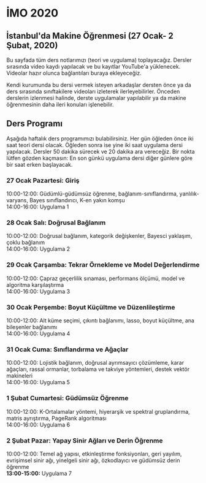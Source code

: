 # İMO 2020
İstanbul'da Makine Öğrenmesi (27 Ocak- 2 Şubat, 2020)
---
Bu sayfada tüm ders notlarımızı (teori ve uygulama) toplayacağız. Dersler sırasında video kaydı yapılacak ve bu kayıtlar YouTube'a yüklenecek. Videolar hazır olunca bağlantıları buraya ekleyeceğiz.

Kendi kurumunda bu dersi vermek isteyen arkadaşlar dersten önce ya da ders sırasında sınıftakilere videoları izleterek ilerleyebilirler. Önceden derslerin izlenmesi halinde, derste uygulamalar yapılabilir ya da makine öğrenmesinin daha ileri konuları işlenebilir.  

## Ders Programı

Aşağıda haftalık ders programımızı bulabilirsiniz. Her gün öğleden önce iki saat teori dersi olacak. Öğleden sonra ise yine iki saat uygulama dersi yapılacak. Dersler 50 dakika sürecek ve 20 dakika ara vereceğiz. Bir nokta lütfen gözden kaçmasın: En son günkü uygulama dersi diğer günlere göre bir saat erken başlayacak. 

### 27 Ocak Pazartesi: Giriş
10:00-12:00: Güdümlü-güdümsüz öğrenme, bağlanım-sınıflandırma, yanlılık-varyans, Bayes sınıflandırıcı, K-en yakın komşu <br /> 
14:00-16:00: Uygulama 1

### 28 Ocak Salı: Doğrusal Bağlanım
10:00-12:00: Doğrusal bağlanım, kategorik değişkenler, Bayesci yaklaşım, çoklu bağlanım <br />
14:00-16:00: Uygulama 2

### 29 Ocak Çarşamba: Tekrar Örnekleme ve Model Değerlendirme 
10:00-12:00: Çapraz geçerlilik sınaması, performans ölçümü, model ve algoritma karşılaştırma <br /> 
14:00-16:00: Uygulama 3

### 30 Ocak Perşembe: Boyut Küçültme ve Düzenlileştirme 
10:00-12:00: Alt küme seçimi, çıkıntı bağlanımı, lasso, boyut küçültme, ana bileşenler bağlanımı <br /> 
14:00-16:00: Uygulama 4

### 31 Ocak Cuma: Sınıflandırma ve Ağaçlar
10:00-12:00: Lojistik bağlanım, doğrusal ayrımsayıcı çözümleme, karar ağaçları, rassal ormanlar, torbalama ve takviye yöntemleri, destek vektör makineleri <br /> 
14:00-16:00: Uygulama 5

### 1 Şubat Cumartesi: Güdümsüz Öğrenme
10:00-12:00: K-Ortalamalar yöntemi, hiyerarşik ve spektral gruplandırma, matris ayrıştırma, PageRank algoritması  <br /> 
14:00-16:00: Uygulama 6

### 2 Şubat Pazar: Yapay Sinir Ağları ve Derin Öğrenme
10:00-12:00: Temel ağ yapısı, etkinleştirme fonksiyonları, geri yayılım, evrişimsel sinir ağı, yinelgeli sinir ağı, özkodlayıcı ve güdümsüz derin öğrenme  <br /> 
**13:00-15:00:** Uygulama 7
